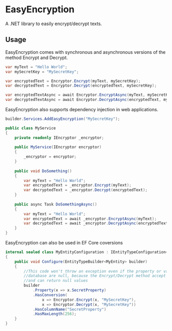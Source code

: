 # EasyEncryption
A .NET library to easily encrypt/decrypt texts.

## Usage

EasyEncryption comes with synchronous and asynchronous versions of the method Encrypt and Decrypt.


```csharp
var myText = "Hello World";
var mySecretKey = "MySecretKey";

var encryptedText = Encryptor.Encrypt(myText, mySecretKey);
var decryptedText = Encryptor.Decrypt(encryptedText, mySecretKey);

var encryptedTextAsync = await Encryptor.EncryptAsync(myText, mySecretKey);
var decryptedTextAsync = await Encryptor.DecryptAsync(encryptedText, mySecretKey);
```

EasyEncryption also supports dependency injection in web applications.

```csharp
builder.Services.AddEasyEncryption("MySecretKey");
```

```csharp
public class MyService
{
    private readonly IEncryptor _encryptor;
    
    public MyService(IEncryptor encryptor)
    {
        _encryptor = encryptor;
    }
    
    public void DoSomething()
    {
        var myText = "Hello World";
        var encryptedText = _encryptor.Encrypt(myText);
        var decryptedText = _encryptor.Decrypt(encryptedText);
    }
    
    public async Task DoSomethingAsync()
    {
        var myText = "Hello World";
        var encryptedText = await _encryptor.EncryptAsync(myText);
        var decryptedText = await _encryptor.DecryptAsync(encryptedText);
    }
}
```

EasyEncryption can also be used in EF Core coversions

```csharp
internal sealed class MyEntityConfiguration : IEntityTypeConfiguration<MyEntity>
{
    public void Configure(EntityTypeBuilder<MyEntity> builder)
    {
        //This code won't throw an exception even if the property or values in the
        //database are null, because the Encrypt/Decrypt method accept null params
        //and can return null values
        builder
            .Property(x => x.SecretProperty)
            .HasConversion(
                x => Encryptor.Encrypt(x, "MySecretKey"),
                x => Encryptor.Decrypt(x, "MySecretKey"))
            .HasColumnName("SecretProperty")
            .HasMaxLength(256);
    }
}
```
